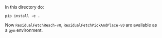 In this directory do:
```
pip install -e .
```

Now `ResidualFetchReach-v0`, `ResidualFetchPickAndPlace-v0` are available as a `gym` environment.
